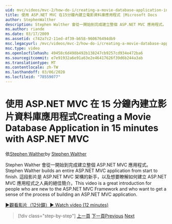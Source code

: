 ```yaml
---
uid: mvc/videos/mvc-2/how-do-i/creating-a-movie-database-application-in-15-minutes-with-aspnet-mvc
title: 使用 ASP.NET MVC 在15分鐘內建立電影資料庫應用程式 |Microsoft Docs
author: StephenWalther
description: Stephen Walther 會從一開始到完成建立整個 ASP.NET MVC 應用程式。 這段影片是 ASP.NET MVC F 的新手人員的絕佳簡介 。
ms.author: riande
ms.date: 03/17/2009
ms.assetid: c742a7c2-11ed-4f39-b658-960676494db9
msc.legacyurl: /mvc/videos/mvc-2/how-do-i/creating-a-movie-database-application-in-15-minutes-with-aspnet-mvc
msc.type: video
ms.openlocfilehash: 49458c6d498b492b138247cb9257cd934e472ba6
ms.sourcegitcommit: e7e91932a6e91a63e2e46417626f39d6b244a3ab
ms.translationtype: MT
ms.contentlocale: zh-TW
ms.lasthandoff: 03/06/2020
ms.locfileid: "78559077"
---
```

# <a name="creating-a-movie-database-application-in-15-minutes-with-aspnet-mvc"></a><span data-ttu-id="f4d9d-104">使用 ASP.NET MVC 在 15 分鐘內建立影片資料庫應用程式</span><span class="sxs-lookup"><span data-stu-id="f4d9d-104">Creating a Movie Database Application in 15 minutes with ASP.NET MVC</span></span>

<span data-ttu-id="f4d9d-105">依[Stephen Walther](https://github.com/StephenWalther)</span><span class="sxs-lookup"><span data-stu-id="f4d9d-105">by [Stephen Walther](https://github.com/StephenWalther)</span></span>

<span data-ttu-id="f4d9d-106">Stephen Walther 會從一開始到完成建立整個 ASP.NET MVC 應用程式。</span><span class="sxs-lookup"><span data-stu-id="f4d9d-106">Stephen Walther builds an entire ASP.NET MVC application from start to finish.</span></span> <span data-ttu-id="f4d9d-107">這段影片是 ASP.NET MVC 架構的新手，以及想要瞭解如何建立 ASP.NET MVC 應用程式之人員的絕佳簡介。</span><span class="sxs-lookup"><span data-stu-id="f4d9d-107">This video is a great introduction for people who are new to the ASP.NET MVC Framework and who want to get a sense of the process of building an ASP.NET MVC application.</span></span>

[<span data-ttu-id="f4d9d-108">&#9654;觀看影片（12分鐘）</span><span class="sxs-lookup"><span data-stu-id="f4d9d-108">&#9654; Watch video (12 minutes)</span></span>](https://channel9.msdn.com/Blogs/ASP-NET-Site-Videos/creating-a-movie-database-application-in-15-minutes-with-aspnet-mvc)

> [!div class="step-by-step"]
> <span data-ttu-id="f4d9d-109">[上一頁](creating-a-tasklist-application-with-aspnet-mvc.md)
> [下一頁](understanding-models-views-and-controllers.md)</span><span class="sxs-lookup"><span data-stu-id="f4d9d-109">[Previous](creating-a-tasklist-application-with-aspnet-mvc.md)
[Next](understanding-models-views-and-controllers.md)</span></span>
